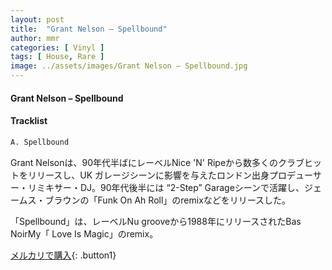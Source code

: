```yaml
---
layout: post
title:  "Grant Nelson – Spellbound"
author: mmr
categories: [ Vinyl ]
tags: [ House, Rare ]
image: ../assets/images/Grant Nelson – Spellbound.jpg
---
```


#### Grant Nelson – Spellbound

#### Tracklist
```md
A. Spellbound
```

Grant Nelsonは、90年代半ばにレーベルNice 'N' Ripeから数多くのクラブヒットをリリースし、UK ガレージシーンに影響を与えたロンドン出身プロデューサー・リミキサー・DJ。90年代後半には “2-Step” Garageシーンで活躍し、ジェームス・ブラウンの「Funk On Ah Roll」のremixなどをリリースした。

「Spellbound」は、レーベルNu grooveから1988年にリリースされたBas NoirMy「 Love Is Magic」のremix。

[メルカリで購入](https://jp.mercari.com/item/m49779856384){: .button1}

